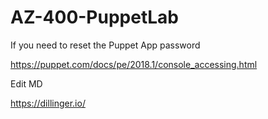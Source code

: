 # AZ-400-PuppetLab


If you need to reset the Puppet App password


https://puppet.com/docs/pe/2018.1/console_accessing.html

Edit MD

https://dillinger.io/
